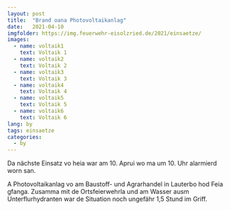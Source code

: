 ```yaml
---
layout: post
title:  "Brand oana Photovoltaikanlag"
date:   2021-04-10
imgfolder: https://img.feuerwehr-eisolzried.de/2021/einsaetze/
images:
  - name: voltaik1
    text: Voltaik 1
  - name: voltaik2
    text: Voltaik 2
  - name: voltaik3
    text: Voltaik 3
  - name: voltaik4
    text: Voltaik 4
  - name: voltaik5
    text: Voltaik 5
  - name: voltaik6
    text: Voltaik 6
lang: by
tags: einsaetze
categories:
  - by
---
```

Da nächste Einsatz vo heia war am 10. Aprui wo ma um 10. Uhr alarmierd worn san.

A Photovoltaikanlag vo am Baustoff- und Agrarhandel in Lauterbo hod Feia gfanga. Zusamma mit de Ortsfeierwehrla und am Wasser ausm Unterflurhydranten war de Situation noch ungefähr 1,5 Stund im Griff.
